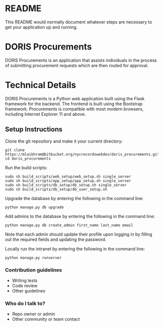 # README #

This README would normally document whatever steps are necessary to get your application up and running.

# DORIS Procurements

DORIS Procurements is an application that assists individuals in the process of submitting procurement requests which are then routed for approval.

# Technical Details
DORIS Procurements is a Python web application built using the Flask framework for the backend. The frontend is built using the Bootstrap framework. Procurements is compatible with most modern browsers, including Internet Explorer 11 and above.

## Setup Instructions
Clone the git repository and make it your current directory:

    git clone https://mlaikhram@bitbucket.org/nycrecordswebdev/doris_procurements.git
    cd doris_procurements

Run the build scripts:

    sudo sh build_scripts/web_setup/web_setup.sh single_server
    sudo sh build_scripts/app_setup/app_setup.sh single_server
    sudo sh build_scripts/db_setup/db_setup.sh single_server
    sudo sh build_scripts/db_setup/db_user_setup.sh

Upgrade the database by entering the following in the command line:

    python manage.py db upgrade

Add admins to the database by entering the following in the command line:

    python manage.py db create_admin first_name last_name email

Note that each admin should update their profile upon logging in by filling out the required fields and updating the password.

Locally run the intranet by entering the following in the command line:

    python manage.py runserver


### Contribution guidelines ###

* Writing tests
* Code review
* Other guidelines

### Who do I talk to? ###

* Repo owner or admin
* Other community or team contact